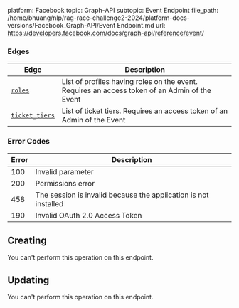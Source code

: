 platform: Facebook
topic: Graph-API
subtopic: Event Endpoint
file_path: /home/bhuang/nlp/rag-race-challenge2-2024/platform-docs-versions/Facebook_Graph-API/Event Endpoint.md
url: https://developers.facebook.com/docs/graph-api/reference/event/

### Edges

| Edge | Description |
| --- | --- |
| [`roles`](https://developers.facebook.com/docs/graph-api/reference/event/roles/)[](#) | List of profiles having roles on the event. Requires an access token of an Admin of the Event |
| [`ticket_tiers`](https://developers.facebook.com/docs/graph-api/reference/event/ticket_tiers/)[](#) | List of ticket tiers. Requires an access token of an Admin of the Event |

### Error Codes

| Error | Description |
| --- | --- |
| 100 | Invalid parameter |
| 200 | Permissions error |
| 458 | The session is invalid because the application is not installed |
| 190 | Invalid OAuth 2.0 Access Token |

## Creating

You can't perform this operation on this endpoint.

## Updating

You can't perform this operation on this endpoint.